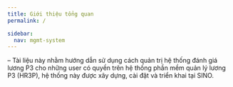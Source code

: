 ```yaml
---
title: Giới thiệu tổng quan
permalink: /

sidebar:
  nav: mgmt-system
---
```


–	Tài liệu này nhằm hướng dẫn sử dụng cách quản trị hệ thống đánh giá lương P3 cho những user có quyền trên hệ thống phần mềm quản lý lương P3 (HR3P), hệ thống này được xây dựng, cài đặt và triển khai tại SINO.
